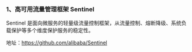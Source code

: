 ### 1、高可用流量管理框架 Sentinel

Sentinel 是面向微服务的轻量级流量控制框架，从流量控制、熔断降级、系统负载保护等多个维度保护服务的稳定性。

地址：https://github.com/alibaba/Sentinel
